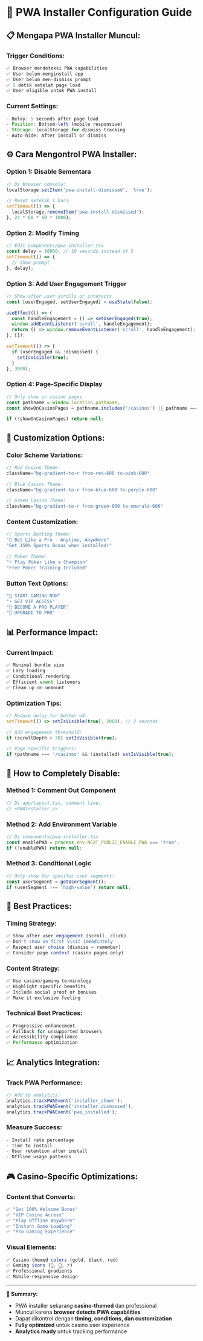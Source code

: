 # 🎰 PWA Installer Configuration Guide

## 📋 **Mengapa PWA Installer Muncul:**

### **Trigger Conditions:**
```javascript
✅ Browser mendeteksi PWA capabilities
✅ User belum menginstall app
✅ User belum men-dismiss prompt
✅ 5 detik setelah page load
✅ User eligible untuk PWA install
```

### **Current Settings:**
```javascript
- Delay: 5 seconds after page load
- Position: Bottom-left (mobile responsive)
- Storage: localStorage for dismiss tracking
- Auto-hide: After install or dismiss
```

## ⚙️ **Cara Mengontrol PWA Installer:**

### **Option 1: Disable Sementara**
```javascript
// Di browser console:
localStorage.setItem('pwa-install-dismissed', 'true');

// Reset setelah 1 hari:
setTimeout(() => {
  localStorage.removeItem('pwa-install-dismissed');
}, 24 * 60 * 60 * 1000);
```

### **Option 2: Modify Timing**
```javascript
// Edit components/pwa-installer.tsx
const delay = 10000; // 10 seconds instead of 5
setTimeout(() => {
  // Show prompt
}, delay);
```

### **Option 3: Add User Engagement Trigger**
```javascript
// Show after user scrolls or interacts
const [userEngaged, setUserEngaged] = useState(false);

useEffect(() => {
  const handleEngagement = () => setUserEngaged(true);
  window.addEventListener('scroll', handleEngagement);
  return () => window.removeEventListener('scroll', handleEngagement);
}, []);

setTimeout(() => {
  if (userEngaged && !dismissed) {
    setIsVisible(true);
  }
}, 3000);
```

### **Option 4: Page-Specific Display**
```javascript
// Only show on casino pages
const pathname = window.location.pathname;
const showOnCasinoPages = pathname.includes('/casinos') || pathname === '/';

if (!showOnCasinoPages) return null;
```

## 🎨 **Customization Options:**

### **Color Scheme Variations:**
```javascript
// Red Casino Theme:
className="bg-gradient-to-r from-red-600 to-pink-600"

// Blue Casino Theme:
className="bg-gradient-to-r from-blue-600 to-purple-600"

// Green Casino Theme:
className="bg-gradient-to-r from-green-600 to-emerald-600"
```

### **Content Customization:**
```javascript
// Sports Betting Theme:
"🎯 Bet Like a Pro - Anytime, Anywhere"
"Get 150% Sports Bonus when installed!"

// Poker Theme:
"🃏 Play Poker Like a Champion"
"Free Poker Training Included"
```

### **Button Text Options:**
```javascript
"🎰 START GAMING NOW"
"⚡ GET VIP ACCESS"
"🎯 BECOME A PRO PLAYER"
"🚀 UPGRADE TO PRO"
```

## 📊 **Performance Impact:**

### **Current Impact:**
```javascript
✅ Minimal bundle size
✅ Lazy loading
✅ Conditional rendering
✅ Efficient event listeners
✅ Clean up on unmount
```

### **Optimization Tips:**
```javascript
// Reduce delay for better UX:
setTimeout(() => setIsVisible(true), 2000); // 2 seconds

// Add engagement threshold:
if (scrollDepth > 30) setIsVisible(true);

// Page-specific triggers:
if (pathname === '/casinos' && !installed) setIsVisible(true);
```

## 🚫 **How to Completely Disable:**

### **Method 1: Comment Out Component**
```javascript
// Di app/layout.tsx, comment line:
// <PWAInstaller />
```

### **Method 2: Add Environment Variable**
```javascript
// Di components/pwa-installer.tsx
const enablePWA = process.env.NEXT_PUBLIC_ENABLE_PWA === 'true';
if (!enablePWA) return null;
```

### **Method 3: Conditional Logic**
```javascript
// Only show for specific user segments:
const userSegment = getUserSegment();
if (userSegment !== 'high-value') return null;
```

## 🎯 **Best Practices:**

### **Timing Strategy:**
```javascript
✅ Show after user engagement (scroll, click)
✅ Don't show on first visit immediately
✅ Respect user choice (dismiss = remember)
✅ Consider page context (casino pages only)
```

### **Content Strategy:**
```javascript
✅ Use casino/gaming terminology
✅ Highlight specific benefits
✅ Include social proof or bonuses
✅ Make it exclusive feeling
```

### **Technical Best Practices:**
```javascript
✅ Progressive enhancement
✅ Fallback for unsupported browsers
✅ Accessibility compliance
✅ Performance optimization
```

## 📈 **Analytics Integration:**

### **Track PWA Performance:**
```javascript
// Add to analytics:
analytics.trackPWAEvent('installer_shown');
analytics.trackPWAEvent('installer_dismissed');
analytics.trackPWAEvent('pwa_installed');
```

### **Measure Success:**
```javascript
- Install rate percentage
- Time to install
- User retention after install
- Offline usage patterns
```

## 🎮 **Casino-Specific Optimizations:**

### **Content that Converts:**
```javascript
✅ "Get 100% Welcome Bonus"
✅ "VIP Casino Access"
✅ "Play Offline Anywhere"
✅ "Instant Game Loading"
✅ "Pro Gaming Experience"
```

### **Visual Elements:**
```javascript
✅ Casino-themed colors (gold, black, red)
✅ Gaming icons (🎰, 🎲, 🃏)
✅ Professional gradients
✅ Mobile-responsive design
```

---

**🚀 Summary:**
- PWA installer sekarang **casino-themed** dan professional
- Muncul karena **browser detects PWA capabilities**
- Dapat dikontrol dengan **timing, conditions, dan customization**
- **Fully optimized** untuk casino user experience
- **Analytics ready** untuk tracking performance
